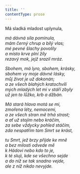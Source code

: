 ```yaml
---
title: ''
contentType: prose
---
```


Má sladká mladost uplynula,

_má dávná síla pominula,  
mám černý chrup a bílý vlas;  
mé pevné šlachy povolily  
a místo krve plní žíly  
rezavý mok, jejž srazil mráz._

_Sbohem, má lyro, sbohem, krásky,  
sbohem vy moje dávné lásky,  
můj život je už dokonán;  
a ze všech blahých kratochvílí  
mých mladých let mi v stáří zbyly  
už jen to lůžko, krb a džbán._

_Má stará hlava motá se mi,  
zmořena léty, nemocemi,  
a ze všech stran mě trhá strast;  
a ať už stojím nebo kráčím,  
za sebe vždycky pohled stáčím,  
zda nespatřím tam Smrt se krást,_

_tu Smrt, jež brzy přijde ke mně  
a bez milosti odvede mě  
k Hádovi nebo kdo to je,  
k té sluji, kde se všechno sejde  
a do níž se tak snadno vejde,  
ale z níž nikdo nevyjde._
